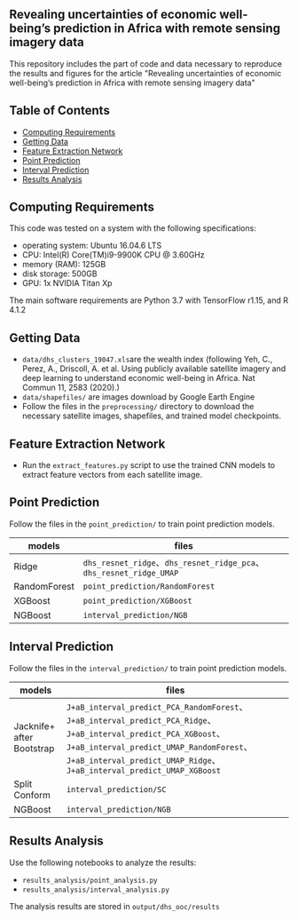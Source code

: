 ## Revealing uncertainties of economic well-being’s prediction in Africa with remote sensing imagery data

This repository includes the part of code and data necessary to reproduce the results and figures for the article "Revealing uncertainties of economic well-being’s prediction in Africa with remote sensing imagery data"



## Table of Contents

* [Computing Requirements](#computing-requirements)
* [Getting Data](#getting-data)
* [Feature Extraction Network](#feature-extraction-network)
* [Point Prediction](#point-prediction)
* [Interval Prediction](#interval-prediction)
* [Results Analysis](#results-analysis)

## Computing Requirements

This code was tested on a system with the following specifications:

- operating system: Ubuntu 16.04.6 LTS 
- CPU: Intel(R) Core(TM)i9-9900K CPU @ 3.60GHz
- memory (RAM): 125GB
- disk storage: 500GB
- GPU: 1x NVIDIA Titan Xp

The main software requirements are Python 3.7 with TensorFlow r1.15, and R 4.1.2 


## Getting Data

  - `data/dhs_clusters_19047.xls`are the wealth index (following Yeh, C., Perez, A., Driscoll, A. et al. Using publicly available satellite imagery and deep learning to understand economic well-being in Africa. Nat Commun 11, 2583 (2020).)
  - `data/shapefiles/` are images download by Google Earth Engine
  - Follow the files in the `preprocessing/` directory to download the necessary satellite images, shapefiles, and trained model checkpoints.

## Feature Extraction Network

- Run the `extract_features.py` script to use the trained CNN models to extract feature vectors from each satellite image.

## Point Prediction

Follow the  files in the `point_prediction/` to train point prediction models.

models      | files     
------------|----------------------
Ridge     | `dhs_resnet_ridge`、`dhs_resnet_ridge_pca`、`dhs_resnet_ridge_UMAP`                
RandomForest | `point_prediction/RandomForest`               
XGBoost    | `point_prediction/XGBoost` 
NGBoost    | `interval_prediction/NGB`



## Interval Prediction 

Follow the  files in the `interval_prediction/` to train point prediction models.

models      | files     
------------|----------------------
Jacknife+ after Bootstrap     | `J+aB_interval_predict_PCA_RandomForest`、`J+aB_interval_predict_PCA_Ridge`、`J+aB_interval_predict_PCA_XGBoost`、`J+aB_interval_predict_UMAP_RandomForest`、`J+aB_interval_predict_UMAP_Ridge`、`J+aB_interval_predict_UMAP_XGBoost`              
Split Conform | `interval_prediction/SC`           
NGBoost    | `interval_prediction/NGB` 

## Results Analysis

Use the following notebooks to analyze the results:
  - `results_analysis/point_analysis.py`
  - `results_analysis/interval_analysis.py`

The analysis results are stored in `output/dhs_ooc/results`
